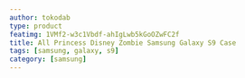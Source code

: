 ```yaml
---
author: tokodab
type: product
featimg: 1VMf2-w3c1Vbdf-ahIgLwb5kGoOZwFC2f
title: All Princess Disney Zombie Samsung Galaxy S9 Case
tags: [samsung, galaxy, s9]
category: [samsung]
---
```

